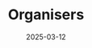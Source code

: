 ---
title: Organisers
date: 2025-03-12

type: landing

sections:
  - block: people
    content:
      title: Meet the Organisers
      # Choose which groups/teams of users to display.
      #   Edit `user_groups` in each user's profile to add them to one or more of these groups.
      user_groups:
          - Technical Program Committee
          - Local Organising Committee
      sort_by: Params.role
      sort_ascending: true
    design:
      show_interests: true
      show_role: true
      show_social: false

  - block: markdown
    content:
      title: International Committee
      subtitle: 
      text: 
        '[Stefan William](https://www.sydney.edu.au/engineering/about/our-people/academic-staff/stefan-williams.html), ACRF University of Sydney, Australia
        


        [Chris Roman](https://web.uri.edu/gso/meet/chris-roman/), University of Rhode Island, USA

        '
    design:
      columns: '2' 
---